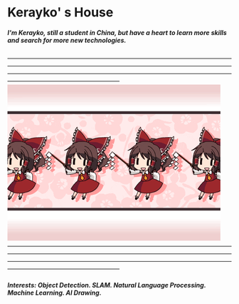 # Kerayko' s House
##### I'm Kerayko, still a student in China, but have a heart to learn more skills and search for more new technologies.
——————————————————————————————————————————————————————————————————————————————————————————————————————————————————————————————
          ![](https://github.com/Kerayko/Introduction/blob/main/giphy%20(1).gif) 
——————————————————————————————————————————————————————————————————————————————————————————————————————————————————————————————
##### Interests: Object Detection. SLAM. Natural Language Processing. Machine Learning. AI Drawing.
